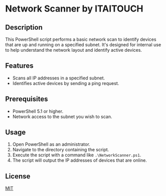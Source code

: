 # Network Scanner by ITAITOUCH

## Description

This PowerShell script performs a basic network scan to identify devices that are up and running on a specified subnet. It's designed for internal use to help understand the network layout and identify active devices.

## Features

- Scans all IP addresses in a specified subnet.
- Identifies active devices by sending a ping request.

## Prerequisites

- PowerShell 5.1 or higher.
- Network access to the subnet you wish to scan.

## Usage

1. Open PowerShell as an administrator.
2. Navigate to the directory containing the script.
3. Execute the script with a command like `.\NetworkScanner.ps1`.
4. The script will output the IP addresses of devices that are online.

## License

[MIT](https://opensource.org/licenses/MIT)
